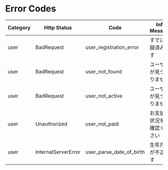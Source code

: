 # Error Codes

| Category | Http Status | Code | Info Message |
----|----|----|----
|user|BadRequest|user_registration_error|すでに登録済みです|
|user|BadRequest|user_not_found|ユーザーが見つかりません|
|user|BadRequest|user_not_active|ユーザーが見つかりません|
|user|Unauthorized|user_not_paid|お支払い状況をご確認ください|
|user|InternalServerError|user_parse_date_of_birth|生年月日が不正です|
